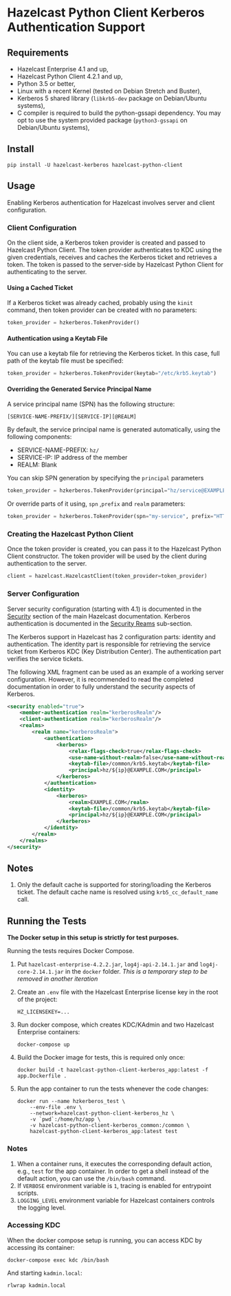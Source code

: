 # Hazelcast Python Client Kerberos Authentication Support

## Requirements

* Hazelcast Enterprise 4.1 and up,
* Hazelcast Python Client 4.2.1 and up,
* Python 3.5 or better,
* Linux with a recent Kernel (tested on Debian Stretch and Buster),
* Kerberos 5 shared library (`libkrb5-dev` package on Debian/Ubuntu systems),
* C compiler is required to build the python-gssapi dependency. You may opt to use the system provided
  package (`python3-gssapi` on Debian/Ubuntu systems),

## Install

```
pip install -U hazelcast-kerberos hazelcast-python-client
```

## Usage

Enabling Kerberos authentication for Hazelcast involves server and client configuration.

### Client Configuration

On the client side, a Kerberos token provider is created and passed to Hazelcast Python Client. The token provider authenticates to KDC using the given credentials, receives and caches the Kerberos ticket and retrieves a token. The token is passed to the server-side by Hazelcast Python Client for authenticating to the server.

#### Using a Cached Ticket

If a Kerberos ticket was already cached, probably using the `kinit` command, then token provider can be created with no parameters:

```python
token_provider = hzkerberos.TokenProvider()
```

#### Authentication using a Keytab File

You can use a keytab file for retrieving the Kerberos ticket. In this case, full path of the keytab file must be specified:

```python
token_provider = hzkerberos.TokenProvider(keytab="/etc/krb5.keytab")
```

#### Overriding the Generated Service Principal Name

A service principal name (SPN) has the following structure:

    [SERVICE-NAME-PREFIX/][SERVICE-IP][@REALM]

By default, the service principal name is generated automatically, using the following components:
* SERVICE-NAME-PREFIX: `hz/`
* SERVICE-IP: IP address of the member
* REALM: Blank

You can skip SPN generation by specifying the `principal` parameters
```python
token_provider = hzkerberos.TokenProvider(principal="hz/service@EXAMPLE.COM")
```

Or override parts of it using, `spn` ,`prefix` and `realm` parameters:
```python
token_provider = hzkerberos.TokenProvider(spn="my-service", prefix="HTTP", realm="EXAMPLE.COM")
```

### Creating the Hazelcast Python Client

Once the token provider is created, you can pass it to the Hazelcast Python Client constructor. The token provider will be used by the client during authentication to the server.

```python
client = hazelcast.HazelcastClient(token_provider=token_provider)
```

### Server Configuration

Server security configuration (starting with 4.1) is documented in the [Security](https://docs.hazelcast.com/imdg/latest/security/security.html) section of the main Hazelcast documentation. Kerberos authentication is documented in the [Security Reams](https://docs.hazelcast.com/imdg/latest/security/security-realms.html#kerberos-authentication) sub-section.

The Kerberos support in Hazelcast has 2 configuration parts: identity and authentication. The identity part is responsible for retrieving the service ticket from Kerberos KDC (Key Distribution Center). The authentication part verifies the service tickets.

The following XML fragment can be used as an example of a working server configuration. However, it is recommended to read the completed documentation in order to fully understand the security aspects of Kerberos.

```xml
<security enabled="true">
    <member-authentication realm="kerberosRealm"/>
    <client-authentication realm="kerberosRealm"/>
    <realms>
        <realm name="kerberosRealm">
            <authentication>
                <kerberos>
                    <relax-flags-check>true</relax-flags-check>
                    <use-name-without-realm>false</use-name-without-realm>
                    <keytab-file>/common/krb5.keytab</keytab-file>
                    <principal>hz/${ip}@EXAMPLE.COM</principal>
                </kerberos>
            </authentication>
            <identity>
                <kerberos>
                    <realm>EXAMPLE.COM</realm>
                    <keytab-file>/common/krb5.keytab</keytab-file>
                    <principal>hz/${ip}@EXAMPLE.COM</principal>
                </kerberos>
            </identity>
        </realm>
    </realms>
</security>
```

## Notes

1. Only the default cache is supported for storing/loading the Kerberos ticket. The default cache name is resolved using `krb5_cc_default_name` call.

## Running the Tests

**The Docker setup in this setup is strictly for test purposes.**

Running the tests requires Docker Compose.

1. Put `hazelcast-enterprise-4.2.2.jar`, `log4j-api-2.14.1.jar` and `log4j-core-2.14.1.jar` in the `docker` folder. *This is a temporary step to be removed in another iteration*

2. Create an `.env` file with the Hazelcast Enterprise license key in the root of the project:
    ```
    HZ_LICENSEKEY=...
    ```
3. Run docker compose, which creates KDC/KAdmin and two Hazelcast Enterprise containers:
    ```    
    docker-compose up
    ```
4. Build the Docker image for tests, this is required only once:
    ```
    docker build -t hazelcast-python-client-kerberos_app:latest -f app.Dockerfile .
    ```
5. Run the app container to run the tests whenever the code changes:
    ```
    docker run --name hzkerberos_test \
        --env-file .env \
        --network=hazelcast-python-client-kerberos_hz \
        -v `pwd`:/home/hz/app \
        -v hazelcast-python-client-kerberos_common:/common \
        hazelcast-python-client-kerberos_app:latest test
    ```
### Notes

1. When a container runs, it executes the corresponding default action, e.g., `test` for the app container. In order to get a shell instead of the default action, you can use the `/bin/bash` command.
2. If `VERBOSE` environment variable is `1`, tracing is enabled for entrypoint scripts.
3. `LOGGING_LEVEL` environment variable for Hazelcast containers controls the logging level.

### Accessing KDC

When the docker compose setup is running, you can access KDC by accessing its container:
```
docker-compose exec kdc /bin/bash
```

And starting `kadmin.local`:
```
rlwrap kadmin.local
```
